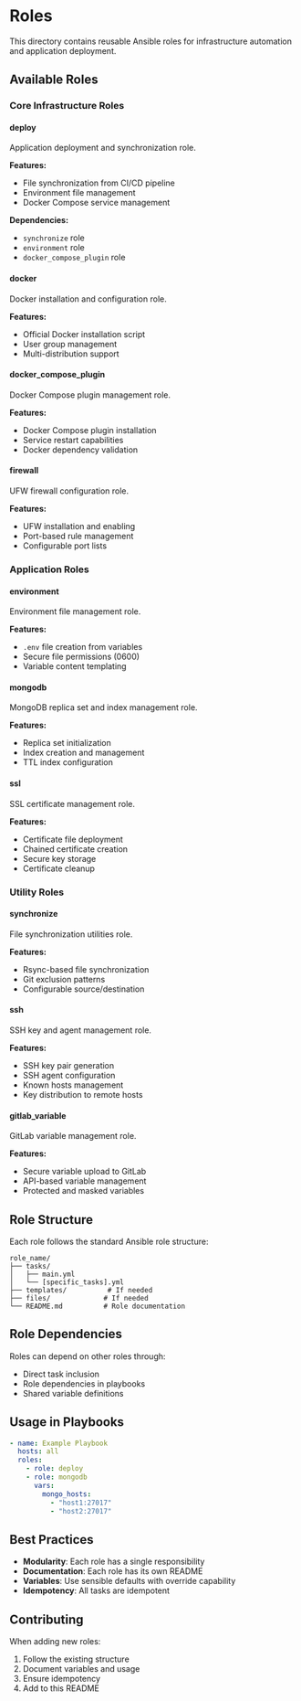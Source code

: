 # Roles

This directory contains reusable Ansible roles for infrastructure automation and application deployment.

## Available Roles

### Core Infrastructure Roles

#### deploy
Application deployment and synchronization role.

**Features:**
- File synchronization from CI/CD pipeline
- Environment file management
- Docker Compose service management

**Dependencies:**
- `synchronize` role
- `environment` role
- `docker_compose_plugin` role

#### docker
Docker installation and configuration role.

**Features:**
- Official Docker installation script
- User group management
- Multi-distribution support

#### docker_compose_plugin
Docker Compose plugin management role.

**Features:**
- Docker Compose plugin installation
- Service restart capabilities
- Docker dependency validation

#### firewall
UFW firewall configuration role.

**Features:**
- UFW installation and enabling
- Port-based rule management
- Configurable port lists

### Application Roles

#### environment
Environment file management role.

**Features:**
- `.env` file creation from variables
- Secure file permissions (0600)
- Variable content templating

#### mongodb
MongoDB replica set and index management role.

**Features:**
- Replica set initialization
- Index creation and management
- TTL index configuration

#### ssl
SSL certificate management role.

**Features:**
- Certificate file deployment
- Chained certificate creation
- Secure key storage
- Certificate cleanup

### Utility Roles

#### synchronize
File synchronization utilities role.

**Features:**
- Rsync-based file synchronization
- Git exclusion patterns
- Configurable source/destination

#### ssh
SSH key and agent management role.

**Features:**
- SSH key pair generation
- SSH agent configuration
- Known hosts management
- Key distribution to remote hosts

#### gitlab_variable
GitLab variable management role.

**Features:**
- Secure variable upload to GitLab
- API-based variable management
- Protected and masked variables

## Role Structure

Each role follows the standard Ansible role structure:

```
role_name/
├── tasks/
│   ├── main.yml
│   └── [specific_tasks].yml
├── templates/          # If needed
├── files/             # If needed
└── README.md          # Role documentation
```

## Role Dependencies

Roles can depend on other roles through:
- Direct task inclusion
- Role dependencies in playbooks
- Shared variable definitions

## Usage in Playbooks

```yaml
- name: Example Playbook
  hosts: all
  roles:
    - role: deploy
    - role: mongodb
      vars:
        mongo_hosts:
          - "host1:27017"
          - "host2:27017"
```

## Best Practices

- **Modularity**: Each role has a single responsibility
- **Documentation**: Each role has its own README
- **Variables**: Use sensible defaults with override capability
- **Idempotency**: All tasks are idempotent

## Contributing

When adding new roles:

1. Follow the existing structure
2. Document variables and usage
3. Ensure idempotency
4. Add to this README 
